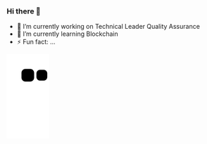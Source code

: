 ### Hi there 👋

- 🔭 I’m currently working on Technical Leader Quality Assurance
- 🌱 I’m currently learning Blockchain
- ⚡ Fun fact: ...

![Snake animation](https://github.com/rafaballerini/rafaballerini/blob/output/github-contribution-grid-snake.svg)
